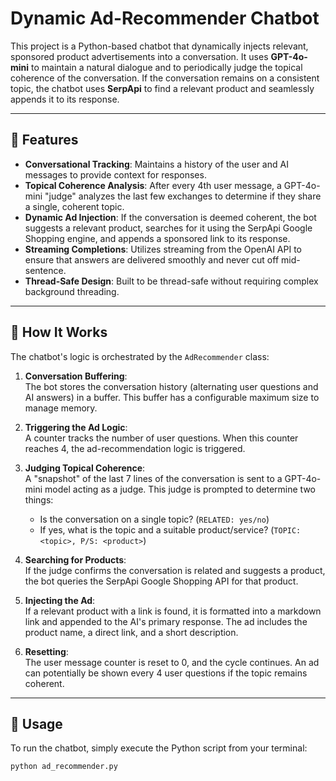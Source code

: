 # Dynamic Ad-Recommender Chatbot

This project is a Python-based chatbot that dynamically injects relevant, sponsored product advertisements into a conversation. It uses **GPT-4o-mini** to maintain a natural dialogue and to periodically judge the topical coherence of the conversation. If the conversation remains on a consistent topic, the chatbot uses **SerpApi** to find a relevant product and seamlessly appends it to its response.

---

## 🚀 Features

- **Conversational Tracking**: Maintains a history of the user and AI messages to provide context for responses.
- **Topical Coherence Analysis**: After every 4th user message, a GPT-4o-mini "judge" analyzes the last few exchanges to determine if they share a single, coherent topic.
- **Dynamic Ad Injection**: If the conversation is deemed coherent, the bot suggests a relevant product, searches for it using the SerpApi Google Shopping engine, and appends a sponsored link to its response.
- **Streaming Completions**: Utilizes streaming from the OpenAI API to ensure that answers are delivered smoothly and never cut off mid-sentence.
- **Thread-Safe Design**: Built to be thread-safe without requiring complex background threading.

---

## 🧩 How It Works

The chatbot's logic is orchestrated by the `AdRecommender` class:

1. **Conversation Buffering**:  
   The bot stores the conversation history (alternating user questions and AI answers) in a buffer. This buffer has a configurable maximum size to manage memory.

2. **Triggering the Ad Logic**:  
   A counter tracks the number of user questions. When this counter reaches 4, the ad-recommendation logic is triggered.

3. **Judging Topical Coherence**:  
   A "snapshot" of the last 7 lines of the conversation is sent to a GPT-4o-mini model acting as a judge. This judge is prompted to determine two things:  
   - Is the conversation on a single topic? (`RELATED: yes/no`)  
   - If yes, what is the topic and a suitable product/service? (`TOPIC: <topic>, P/S: <product>`)

4. **Searching for Products**:  
   If the judge confirms the conversation is related and suggests a product, the bot queries the SerpApi Google Shopping API for that product.

5. **Injecting the Ad**:  
   If a relevant product with a link is found, it is formatted into a markdown link and appended to the AI's primary response. The ad includes the product name, a direct link, and a short description.

6. **Resetting**:  
   The user message counter is reset to 0, and the cycle continues. An ad can potentially be shown every 4 user questions if the topic remains coherent.

---

## 🧪 Usage

To run the chatbot, simply execute the Python script from your terminal:

```bash
python ad_recommender.py
